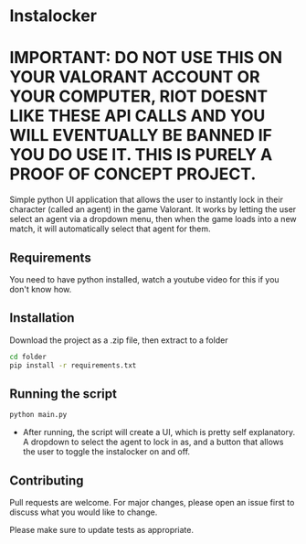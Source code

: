 # Instalocker

# IMPORTANT: DO NOT USE THIS ON YOUR VALORANT ACCOUNT OR YOUR COMPUTER, RIOT DOESNT LIKE THESE API CALLS AND YOU WILL EVENTUALLY BE BANNED IF YOU DO USE IT. THIS IS PURELY A PROOF OF CONCEPT PROJECT.

Simple python UI application that allows the user to instantly lock in their character (called an agent) in the game Valorant. It works by letting the user select an agent via a dropdown menu, then when the game loads into a new match, it will automatically select that agent for them.

## Requirements

You need to have python installed, watch a youtube video for this if you don't know how.

## Installation

Download the project as a .zip file, then extract to a folder

```bash
cd folder
pip install -r requirements.txt
```

## Running the script

```bash
python main.py
```
- After running, the script will create a UI, which is pretty self explanatory. A dropdown to select the agent to lock in as, and a button that allows the user to toggle the instalocker on and off.


## Contributing
Pull requests are welcome. For major changes, please open an issue first to discuss what you would like to change.

Please make sure to update tests as appropriate.
